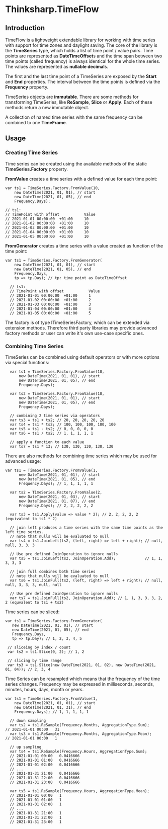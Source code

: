 # Thinksharp.TimeFlow

## Introduction

TimeFlow is a lightweight extendable library for working with time series with support for time zones and daylight saving. The core of the library is the **TimeSeries** type, which holds a list of time point / value pairs. Time points are represented as **DateTimeOffset**s and the time span between two time points (called frequency) is always identical for the whole time series. The values are represented as **nullable decimal**s.

The first and the last time point of a TimeSeries are exposed by the **Start** and **End** properties. The interval between the time points is defined via the **Frequency** property.

TimeSeries objects are **immutable**. There are some methods for transforming TimeSeries, like **ReSample**, **Slice** or **Apply**. Each of these methods return a new immutable object.

A collection of named time series with the same frequency can be combined to one **TimeFrame**.

## Usage

### Creating Time Series

Time series can be created using the available methods of the static **TimeSeries.Factory** property.

**FromValue** creates a time series with a defined value for each time point:

    var ts1 = TimeSeries.Factory.FromValue(10, 
        new DateTime(2021, 01, 01), // start
        new DateTime(2021, 01, 05), // end
        Frequency.Days);

    // ts1:
    // TimePoint with offset           Value
    // 2021-01-01 00:00:00  +01:00     10
    // 2021-01-02 00:00:00  +01:00     10
    // 2021-01-03 00:00:00  +01:00     10
    // 2021-01-04 00:00:00  +01:00     10
    // 2021-01-05 00:00:00  +01:00     10

**FromGenerator** creates a time series with a value created as function of the time point:

    var ts1 = TimeSeries.Factory.FromGenerator(
        new DateTime(2021, 01, 01), // start
        new DateTime(2021, 01, 05), // end
        Frequency.Days,
        tp => tp.Day); // tp: time point as DateTimeOffset

      // ts1:
      // TimePoint with offset           Value
      // 2021-01-01 00:00:00  +01:00     1
      // 2021-01-02 00:00:00  +01:00     2
      // 2021-01-03 00:00:00  +01:00     3
      // 2021-01-04 00:00:00  +01:00     4
      // 2021-01-05 00:00:00  +01:00     5

The factory is of type ITimeSeriesFactory, which can be extended via extension methods. Therefore third party libraries may provide advanced factory methods or user can write it's own use-case specific ones.


### Combining Time Series

TimeSeries can be combined using default operators or with more options via special functions:

      var ts1 = TimeSeries.Factory.FromValue(10,
          new DateTime(2021, 01, 01), // start
          new DateTime(2021, 01, 05), // end
          Frequency.Days);

      var ts2 = TimeSeries.Factory.FromValue(10,
          new DateTime(2021, 01, 01), // start
          new DateTime(2021, 01, 05), // end
          Frequency.Days);

      // combining 2 time series via operators
      var ts3 = ts1 + ts2; // 20, 20, 20, 20, 20
      var ts4 = ts1 * ts2; // 100, 100, 100, 100, 100
      var ts5 = ts1 - ts2; // 0, 0, 0, 0, 0
      var ts6 = ts1 / ts2; // 1, 1, 1, 1, 1

      // apply a function to each value
      var ts7 = ts1 * 13; // 130, 130, 130, 130, 130 
    
There are also methods for combining time series which may be used for advanced usage:

    var ts1 = TimeSeries.Factory.FromValue(1,
          new DateTime(2021, 01, 01), // start
          new DateTime(2021, 01, 05), // end
          Frequency.Days); // 1, 1, 1, 1, 1

      var ts2 = TimeSeries.Factory.FromValue(2,
          new DateTime(2021, 01, 03), // start
          new DateTime(2021, 01, 07), // end
          Frequency.Days); // 2, 2, 2, 2, 2

      var ts3 = ts1.Apply(value => value * 2); // 2, 2, 2, 2, 2 (equivalent to ts1 * 2)

      // join left produces a time series with the same time points as the left time series.
      // note that nulls will be evaluated to null
      var ts4 = ts1.JoinLeft(ts2, (left, right) => left + right); // null, null, 3, 3, 3
      
      // Use pre defined JoinOperation to ignore nulls
      var ts5 = ts1.JoinLeft(ts2, JoinOperation.Add);             // 1, 1, 3, 3, 3

      // join full combines both time series
      // note that nulls will be evaluated to null
      var ts6 = ts1.JoinFull(ts2, (left, right) => left + right); // null, null, 3, 3, 3, null, null

      // Use pre defined JoinOperation to ignore nulls
      var ts7 = ts1.JoinFull(ts2, JoinOperation.Add); // 1, 1, 3, 3, 3, 2, 2 (equvalent to ts1 + ts2)
    
    
Time series can be sliced: 

    var ts1 = TimeSeries.Factory.FromGenerator(
       new DateTime(2021, 01, 01), // start
       new DateTime(2021, 01, 05), // end
       Frequency.Days,
       tp => tp.Day); // 1, 2, 3, 4, 5

     // sliceing by index / count
     var ts2 = ts1.Slice(0, 2); // 1, 2

     // slicing by time range
     var ts3 = ts1.Slice(new DateTime(2021, 01, 02), new DateTime(2021, 01, 04)); // 2, 3, 4
    
Time Series can be resampled which means that the frequency of the time series changes. Frequency may be expressed in milliseconds, seconds, minutes, hours, days, month or years.


    var ts1 = TimeSeries.Factory.FromValue(1,
        new DateTime(2021, 01, 01), // start
        new DateTime(2021, 01, 31), // end
        Frequency.Days); // 1, 1, 1, 1, 1

      // down sampling
      var ts2 = ts1.ReSample(Frequency.Months, AggregationType.Sum);     // 2021-01-01 00:00   31
      var ts3 = ts1.ReSample(Frequency.Months, AggregationType.Mean);    // 2021-01-01 00:00   1

      // up sampling
      var ts4 = ts1.ReSample(Frequency.Hours, AggregationType.Sum);
      // 2021-01-01 00:00   0.0416666
      // 2021-01-01 01:00   0.0416666
      // 2021-01-01 02:00   0.0416666
      // ...
      // 2021-01-31 21:00   0.0416666
      // 2021-01-31 22:00   0.0416666
      // 2021-01-31 23:00   0.0416666

      var ts5 = ts1.ReSample(Frequency.Hours, AggregationType.Mean);
      // 2021-01-01 00:00   1
      // 2021-01-01 01:00   1
      // 2021-01-01 02:00   1
      // ...
      // 2021-01-31 21:00   1
      // 2021-01-31 22:00   1
      // 2021-01-31 23:00   1
    
    
    
